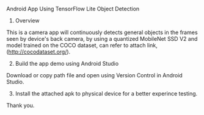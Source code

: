 Android App Using TensorFlow Lite Object Detection

1. Overview

This is a camera app will continuously detects general objects in the frames seen by device's back camera, by using a quantized MobileNet SSD V2 and model trained on the COCO dataset, can refer to attach link, (http://cocodataset.org/).


2. Build the app demo using Android Studio

Download or copy path file and open using Version Control in Android Studio.


3. Install the attached apk to physical device for a better experince testing.


Thank you.

